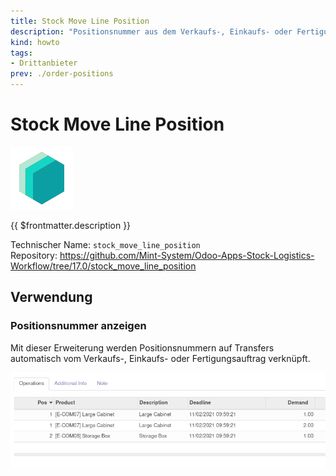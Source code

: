 ```yaml
---
title: Stock Move Line Position
description: "Positionsnummer aus dem Verkaufs-, Einkaufs- oder Fertigungsauftrag anzeigen."
kind: howto
tags:
- Drittanbieter
prev: ./order-positions
---
```

# Stock Move Line Position
![icon_oms_box](attachments/icons_odoo_mint_system.png)

{{ $frontmatter.description }}

Technischer Name: `stock_move_line_position`\
Repository: <https://github.com/Mint-System/Odoo-Apps-Stock-Logistics-Workflow/tree/17.0/stock_move_line_position>

## Verwendung

### Positionsnummer anzeigen

Mit dieser Erweiterung werden Positionsnummern auf Transfers automatisch vom Verkaufs-, Einkaufs- oder Fertigungsauftrag verknüpft.

![](attachments/Stock%20Move%20Line%20Position.png)